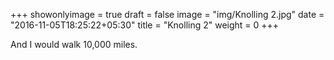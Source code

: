 +++
showonlyimage = true
draft = false
image = "img/Knolling 2.jpg"
date = "2016-11-05T18:25:22+05:30"
title = "Knolling 2"
weight = 0
+++

And I would walk 10,000 miles.

